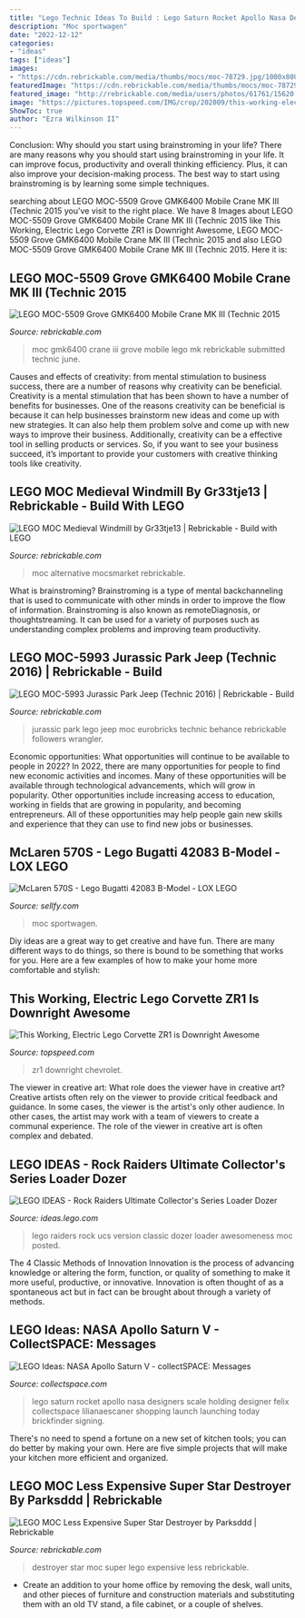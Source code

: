```yaml
---
title: "Lego Technic Ideas To Build : Lego Saturn Rocket Apollo Nasa Designers Scale Holding Designer Felix Collectspace Lilianaescaner Shopping Launch Launching Today Brickfinder Signing"
description: "Moc sportwagen"
date: "2022-12-12"
categories:
- "ideas"
tags: ["ideas"]
images:
- "https://cdn.rebrickable.com/media/thumbs/mocs/moc-78729.jpg/1000x800.jpg?1622887058.3244314"
featuredImage: "https://cdn.rebrickable.com/media/thumbs/mocs/moc-78729.jpg/1000x800.jpg?1622887058.3244314"
featured_image: "http://rebrickable.com/media/users/photos/61761/15620.jpg"
image: "https://pictures.topspeed.com/IMG/crop/202009/this-working-electri_1600x0w.jpg"
ShowToc: true
author: "Ezra Wilkinson II"
---
```



Conclusion: Why should you start using brainstroming in your life?
There are many reasons why you should start using brainstroming in your life. It can improve focus, productivity and overall thinking efficiency. Plus, it can also improve your decision-making process. The best way to start using brainstroming is by learning some simple techniques.

	

		
searching about LEGO MOC-5509 Grove GMK6400 Mobile Crane MK III (Technic 2015 you've visit to the right place. We have 8 Images about LEGO MOC-5509 Grove GMK6400 Mobile Crane MK III (Technic 2015 like This Working, Electric Lego Corvette ZR1 is Downright Awesome, LEGO MOC-5509 Grove GMK6400 Mobile Crane MK III (Technic 2015 and also LEGO MOC-5509 Grove GMK6400 Mobile Crane MK III (Technic 2015. Here it is:
		
    
## LEGO MOC-5509 Grove GMK6400 Mobile Crane MK III (Technic 2015

<img loading=lazy src="http://rebrickable.com/media/users/photos/61761/15620.jpg" onerror="this.onerror=null;this.src='https://tse3.mm.bing.net/th?id=OIP.lS-cIC4l99tLAjQ5-DgRtgHaJ4&amp;pid=15.1';" alt="LEGO MOC-5509 Grove GMK6400 Mobile Crane MK III (Technic 2015">

_Source: rebrickable.com_

>moc gmk6400 crane iii grove mobile lego mk rebrickable submitted technic june. 

	

Causes and effects of creativity: from mental stimulation to business success, there are a number of reasons why creativity can be beneficial.
Creativity is a mental stimulation that has been shown to have a number of benefits for businesses. One of the reasons creativity can be beneficial is because it can help businesses brainstorm new ideas and come up with new strategies. It can also help them problem solve and come up with new ways to improve their business. Additionally, creativity can be a effective tool in selling products or services. So, if you want to see your business succeed, it’s important to provide your customers with creative thinking tools like creativity.

    
## LEGO MOC Medieval Windmill By Gr33tje13 | Rebrickable - Build With LEGO

<img loading=lazy src="https://cdn.rebrickable.com/media/thumbs/mocs/moc-78729.jpg/1000x800.jpg?1622887058.3244314" onerror="this.onerror=null;this.src='https://tse4.mm.bing.net/th?id=OIP.eSakU1gN1vieape6twGHggHaFj&amp;pid=15.1';" alt="LEGO MOC Medieval Windmill by Gr33tje13 | Rebrickable - Build with LEGO">

_Source: rebrickable.com_

>moc alternative mocsmarket rebrickable. 

	

What is brainstroming?
Brainstroming is a type of mental backchanneling that is used to communicate with other minds in order to improve the flow of information. Brainstroming is also known as remoteDiagnosis, or thoughtstreaming. It can be used for a variety of purposes such as understanding complex problems and improving team productivity.

    
## LEGO MOC-5993 Jurassic Park Jeep (Technic 2016) | Rebrickable - Build

<img loading=lazy src="https://cdn.rebrickable.com/media/thumbs/mocs/moc-5993.jpg/1000x800.jpg?1558877655.8590403" onerror="this.onerror=null;this.src='https://tse2.mm.bing.net/th?id=OIP.Psk5MGlkum1Mx5zlABSUIgHaLI&amp;pid=15.1';" alt="LEGO MOC-5993 Jurassic Park Jeep (Technic 2016) | Rebrickable - Build">

_Source: rebrickable.com_

>jurassic park lego jeep moc eurobricks technic behance rebrickable followers wrangler. 

	

Economic opportunities: What opportunities will continue to be available to people in 2022?
In 2022, there are many opportunities for people to find new economic activities and incomes. Many of these opportunities will be available through technological advancements, which will grow in popularity. Other opportunities include increasing access to education, working in fields that are growing in popularity, and becoming entrepreneurs. All of these opportunities may help people gain new skills and experience that they can use to find new jobs or businesses.

    
## McLaren 570S - Lego Bugatti 42083 B-Model - LOX LEGO

<img loading=lazy src="https://d12swbtw719y4s.cloudfront.net/images/mBLRRpyx/dS53iQGLlNA43ZcVE6aD/JnzzlrjvAs.jpeg?w=1200" onerror="this.onerror=null;this.src='https://tse3.mm.bing.net/th?id=OIP.L5pDw0FFpG3DEAwVURtngwHaFj&amp;pid=15.1';" alt="McLaren 570S - Lego Bugatti 42083 B-Model - LOX LEGO">

_Source: sellfy.com_

>moc sportwagen. 

	

Diy ideas are a great way to get creative and have fun. There are many different ways to do things, so there is bound to be something that works for you. Here are a few examples of how to make your home more comfortable and stylish: 

    
## This Working, Electric Lego Corvette ZR1 Is Downright Awesome

<img loading=lazy src="https://pictures.topspeed.com/IMG/crop/202009/this-working-electri_1600x0w.jpg" onerror="this.onerror=null;this.src='https://tse4.mm.bing.net/th?id=OIP.pSs7lazQDPuREpsfDGgEewHaEK&amp;pid=15.1';" alt="This Working, Electric Lego Corvette ZR1 is Downright Awesome">

_Source: topspeed.com_

>zr1 downright chevrolet. 

	

The viewer in creative art: What role does the viewer have in creative art?
Creative artists often rely on the viewer to provide critical feedback and guidance. In some cases, the viewer is the artist's only other audience. In other cases, the artist may work with a team of viewers to create a communal experience. The role of the viewer in creative art is often complex and debated.

    
## LEGO IDEAS - Rock Raiders Ultimate Collector&#039;s Series Loader Dozer

<img loading=lazy src="https://ideascdn.lego.com/media/generate/entity/lego_ci/project/e8fe248d-eb53-43a1-9b97-151dec74c413/1/resize:1600:900/native" onerror="this.onerror=null;this.src='https://tse1.mm.bing.net/th?id=OIP.L_LOGrKCVUV8qdLM6rWoKgHaE8&amp;pid=15.1';" alt="LEGO IDEAS - Rock Raiders Ultimate Collector&#039;s Series Loader Dozer">

_Source: ideas.lego.com_

>lego raiders rock ucs version classic dozer loader awesomeness moc posted. 

	

The 4 Classic Methods of Innovation
Innovation is the process of advancing knowledge or altering the form, function, or quality of something to make it more useful, productive, or innovative. Innovation is often thought of as a spontaneous act but in fact can be brought about through a variety of methods.

    
## LEGO Ideas: NASA Apollo Saturn V - CollectSPACE: Messages

<img loading=lazy src="http://www.collectspace.com/review/lego_ideas_saturnv05-lg.jpg" onerror="this.onerror=null;this.src='https://tse3.mm.bing.net/th?id=OIP.O2FyF19-tmdYjpyQS1RvCQHaJ4&amp;pid=15.1';" alt="LEGO Ideas: NASA Apollo Saturn V - collectSPACE: Messages">

_Source: collectspace.com_

>lego saturn rocket apollo nasa designers scale holding designer felix collectspace lilianaescaner shopping launch launching today brickfinder signing. 

	

There's no need to spend a fortune on a new set of kitchen tools; you can do better by making your own. Here are five simple projects that will make your kitchen more efficient and organized.

    
## LEGO MOC Less Expensive Super Star Destroyer By Parksddd | Rebrickable

<img loading=lazy src="https://rebrickable.com/media/users/photos/220404/42584_aYUqVXK.jpg" onerror="this.onerror=null;this.src='https://tse4.mm.bing.net/th?id=OIP.f2UM6Cnfbj1Z2tPbz9X0-wHaJ4&amp;pid=15.1';" alt="LEGO MOC Less Expensive Super Star Destroyer by Parksddd | Rebrickable">

_Source: rebrickable.com_

>destroyer star moc super lego expensive less rebrickable. 

	

- Create an addition to your home office by removing the desk, wall units, and other pieces of furniture and construction materials and substituting them with an old TV stand, a file cabinet, or a couple of shelves.

